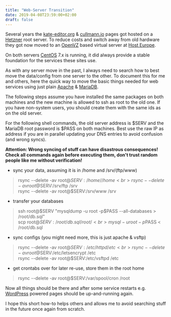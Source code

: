 ```yaml
---
title: "Web-Server Transition"
date: 2019-04-08T23:59:00+02:00
draft: false
---
```


Several years the [kate-editor.org](https://kate-editor.org) & [cullmann.io](https://cullmann.io) pages got hosted on a [Hetzner](https://www.hetzner.de/) root server.
To reduce costs and switch away from old hardware they got now moved to an [OpenVZ](https://openvz.org/) based virtual server at [Host Europe](https://www.hosteurope.de).

On both servers [CentOS](https://centos.org) 7.x is running, it did always provide a stable foundation for the services these sites use.

As with any server move in the past, I always need to search how to best move the data/config from one server to the other.
To document this for me and others, here the quick way to move the basic things needed for web services using just plain [Apache](https://httpd.apache.org/) & [MariaDB](https://mariadb.org/).

The following steps assume you have installed the same packages on both machines and the new machine is allowed to ssh as root to the old one.
If you have non-system users, you should create them with the same ids as on the old server.

For the following shell commands, the old server address is $SERV and the MariaDB root password is $PASS on both machines.
Best use the raw IP as address if you are in parallel updating your DNS entries to avoid confusion (and wrong syncs).

**Attention: Wrong syncing of stuff can have disastrous consequences! Check all commands again before executing them, don't trust random people like me without verification!**

* sync your data, assuming it is in /home and /srv/(ftp/www)

> rsync --delete -av root@$SERV:/home/ /home<br>
> rsync --delete -av root@$SERV:/srv/ftp /srv<br>
> rsync --delete -av root@$SERV:/srv/www /srv<br>

* transfer your databases

> ssh root@$SERV "mysqldump -u root -p$PASS --all-databases > /root/db.sql"<br>
> scp root@$SERV:/root/db.sql /root/<br>
> mysql -u root -p$PASS < /root/db.sql<br>

* sync configs (you might need more, this is just apache & vsftp)

> rsync --delete -av root@$SERV:/etc/httpd /etc<br>
> rsync --delete -av root@$SERV:/etc/letsencrypt /etc<br>
> rsync --delete -av root@$SERV:/etc/vsftpd /etc<br>

* get crontabs over for later re-use, store them in the root home

> rsync --delete -av root@$SERV:/var/spool/cron /root

Now all things should be there and after some service restarts e.g. [WordPress](https://wordpress.org/) powered pages should be up-and-running again.

I hope this short how-to helps others and allows me to avoid searching stuff in the future once again from scratch.
